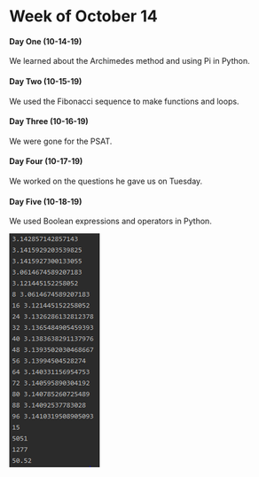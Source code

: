 # Week of October 14

#### Day One (10-14-19)

We learned about the Archimedes method and using Pi in Python.

#### Day Two (10-15-19)

We used the Fibonacci sequence to make functions and loops. 

#### Day Three (10-16-19)
We were gone for the PSAT.

#### Day Four (10-17-19)
We worked on the questions he gave us on Tuesday.

#### Day Five (10-18-19)
We used Boolean expressions and operators in Python. 

![Learning](/Capture.PNG)